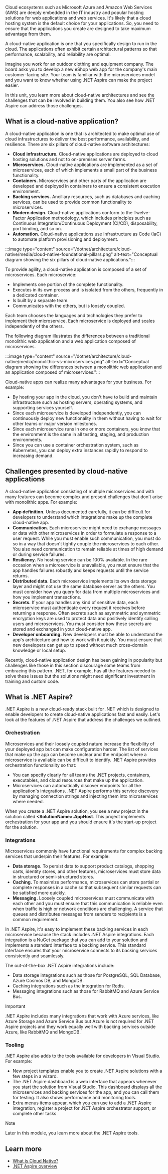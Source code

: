 Cloud ecosystems such as Microsoft Azure and Amazon Web Services (AWS) are deeply embedded in the IT industry and popular hosting solutions for web applications and web services. It's likely that a cloud hosting system is the default choice for your applications. So, you need to ensure that the applications you create are designed to take maximum advantage from them.

A cloud-native application is one that you specifically design to run in the cloud. The applications often exhibit certain architectural patterns so that performance, scalability, and reliability are optimal. 

Imagine you work for an outdoor clothing and equipment company. The board asks you to develop a new eShop web app for the company's main customer-facing site. Your team is familiar with the microservices model and you want to know whether using .NET Aspire can make the project easier.

In this unit, you learn more about cloud-native architectures and see the challenges that can be involved in building them. You also see how .NET Aspire can address those challenges.

## What is a cloud-native application?

A cloud-native application is one that is architected to make optimal use of cloud infrastructures to deliver the best performance, availability, and resilience. There are six pillars of cloud-native software architectures:

- **Cloud infrastructure.** Cloud-native applications are deployed to cloud hosting solutions and not to on-premises server farms.
- **Microservices.** Cloud-native applications are implemented as a set of microservices, each of which implements a small part of the business functionality.
- **Containers.** Microservices and other parts of the application are developed and deployed in containers to ensure a consistent execution environment.
- **Backing services.** Ancillary resources, such as databases and caching services, can be used to provide common functionality to microservices.
- **Modern design.** Cloud-native applications conform to the Twelve-Factor Application methodology, which includes principles such as Continuous Integration/Continuous Deployment (CI/CD), disposability, port binding, and so on.
- **Automation.** Cloud-native applications use Infrastructure as Code (IaC) to automate platform provisioning and deployment.

:::image type="content" source="/dotnet/architecture/cloud-native/media/cloud-native-foundational-pillars.png" alt-text="Conceptual diagram showing the six pillars of cloud-native applications.":::

To provide agility, a cloud-native application is composed of a set of microservices. Each microservice:

- Implements one portion of the complete functionality.
- Executes in its own process and is isolated from the others, frequently in a dedicated container.
- Is built by a separate team.
- Communicates with the others, but is loosely coupled.

Each team chooses the languages and technologies they prefer to implement their microservice. Each microservice is deployed and scales independently of the others. 

The following diagram illustrates the differences between a traditional monolithic web application and a web application composed of microservices.

:::image type="content" source="/dotnet/architecture/cloud-native/media/monolithic-vs-microservices.png" alt-text="Conceptual diagram showing the differences between a monolithic web application and an application composed of microservices.":::

Cloud-native apps can realize many advantages for your business. For example:

- By hosting your app in the cloud, you don't have to build and maintain infrastructure such as hosting servers, operating systems, and supporting services yourself.
- Since each microservice is developed independently, you can continuously deploy new functionality in them without having to wait for other teams or major version milestones.
- Since each microservice runs in one or more containers, you know that the environment is the same in all testing, staging, and production environments.
- Since you can use a container orchestration system, such as Kubernetes, you can deploy extra instances rapidly to respond to increasing demand.

## Challenges presented by cloud-native applications

A cloud-native application consisting of multiple microservices and with many features can become complex and present challenges that don't arise with monolithic apps. For example:

- **App definition.** Unless documented carefully, it can be difficult for developers to understand which integrations make up the complete cloud-native app.
- **Communication.** Each microservice might need to exchange messages or data with other microservices in order to formulate a response to a user request. While you must enable such communication, you must do so in a way that doesn't tightly couple the microservices to each other. You also need communication to remain reliable at times of high demand or during service failures.
- **Resiliency.** No hosting service can be 100% available. In the rare occasion when a microservice is unavailable, you must ensure that the app handles failures robustly and keeps requests until the service returns.
- **Distributed data.** Each microservice implements its own data storage layer and might not use the same database server as the others. You must consider how you query for data from multiple microservices and how you implement transactions.
- **Secrets.** If your app handles any kind of sensitive data, each microservice must authenticate every request it receives before returning a response. Often secrets such as asymmetric and symmetric encryption keys are used to protect data and positively identify calling users and microservices. You must consider how these secrets are stored and exchanged in your cloud-native app.
- **Developer onboarding.** New developers must be able to understand the app's architecture and how to work with it quickly. You must ensure that new developers can get up to speed without much cross-domain knowledge or local setup.

Recently, cloud-native application design has been gaining in popularity but challenges like those in this section discourage some teams from embracing this pattern. .NET, for example, has all the features needed to solve these issues but the solutions might need significant investment in training and custom code.

## What is .NET Aspire?

.NET Aspire is a new cloud-ready stack built for .NET which is designed to enable developers to create cloud-native applications fast and easily. Let's look at the features of .NET Aspire that address the challenges we outlined.

### Orchestration

Microservices and their loosely coupled nature increase the flexibility of your deployed app but can make configuration harder. The list of services that make up the app can become unclear and the endpoint where a microservice is available can be difficult to identify. .NET Aspire provides orchestration functionality so that:

- You can specify clearly for all teams the .NET projects, containers, executables, and cloud resources that make up the application.
- Microservices can automatically discover endpoints for all the application's integrations. .NET Aspire performs this service discovery by managing connection strings and injecting them into microservices where needed.

When you create a .NET Aspire solution, you see a new project in the solution called **\<SolutionName\>.AppHost**. This project implements orchestration for your app and you should ensure it's the start-up project for the solution.

### Integrations

Microservices commonly have functional requirements for complex backing services that underpin their features. For example:

- **Data storage.** To persist data to support product catalogs, shopping carts, identity stores, and other features, microservices must store data in structured or semi-structured stores.
- **Caching.** To maximize performance, microservices can store partial or complete responses in a cache so that subsequent similar requests can be satisfied more quickly.
- **Messaging.** Loosely coupled microservices must communicate with each other and you must ensure that this communication is reliable even when traffic is high or network conditions are challenging. A service that queues and distributes messages from senders to recipients is a common requirement.

In .NET Aspire, it's easy to implement these backing services in each microservice because the stack includes .NET Aspire integrations. Each integration is a NuGet package that you can add to your solution and implements a standard interface to a backing service. This standard interface ensures that your microservice connects to its backing services consistently and seamlessly.

The out-of-the-box .NET Aspire integrations include:

- Data storage integrations such as those for PostgreSQL, SQL Database, Azure Cosmos DB, and MongoDB.
- Caching integrations such as the integration for Redis.
- Messaging integrations such as those for RabbitMQ and Azure Service Bus.

> [!IMPORTANT]
> .NET Aspire includes many integrations that work with Azure services, like Azure Storage and Azure Service Bus but Azure is not required for .NET Aspire projects and they work equally well with backing services outside Azure, like RabbitMQ and MongoDB.

### Tooling

.NET Aspire also adds to the tools available for developers in Visual Studio. For example:

- New project templates enable you to create .NET Aspire solutions with a few steps in a wizard.
- The .NET Aspire dashboard is a web interface that appears whenever you start the solution from Visual Studio. This dashboard displays all the microservices and backing services for the app, and you can call them for testing. It also shows performance and monitoring tools.
- Extra menus items appear, which you can use to add a .NET Aspire integration, register a project for .NET Aspire orchestrator support, or complete other tasks.

> [!NOTE]
> Later in this module, you learn more about the .NET Aspire tools.

## Learn more

- [What is Cloud Native?](/dotnet/architecture/cloud-native/definition)
- [.NET Aspire overview](/dotnet/aspire/get-started/aspire-overview)

